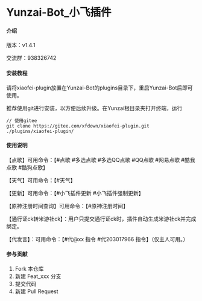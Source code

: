 ﻿# Yunzai-Bot_小飞插件

#### 介绍

版本：v1.4.1

交流群：938326742

#### 安装教程

请将xiaofei-plugin放置在Yunzai-Bot的plugins目录下，重启Yunzai-Bot后即可使用。

推荐使用git进行安装，以方便后续升级。在Yunzai根目录夹打开终端，运行

```
// 使用gitee
git clone https://gitee.com/xfdown/xiaofei-plugin.git ./plugins/xiaofei-plugin/

```

#### 使用说明

【点歌】可用命令：【#点歌 #多选点歌 #多选QQ点歌 #QQ点歌 #网易点歌 #酷我点歌 #酷狗点歌】

【天气】可用命令：【#天气】

【更新】可用命令：【#小飞插件更新 #小飞插件强制更新】

【原神注册时间查询】可用命令：【#原神注册时间】

【通行证ck转米游社ck】：用户只提交通行证ck时，插件自动生成米游社ck并完成绑定。

【代发言】：可用命令：【#代@xx 指令 #代203017966 指令】（仅主人可用。）

#### 参与贡献

1.  Fork 本仓库
2.  新建 Feat_xxx 分支
3.  提交代码
4.  新建 Pull Request